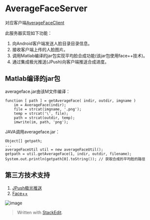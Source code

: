 
AverageFaceServer
===================================  
对应客户端[AverageFaceClient](https://github.com/SimonCherryGZ/AverageFaceClient)

此服务器实现如下功能：
  1. 向Android客户端发送人脸目录目录信息。
  2. 接收客户端上传的人脸图片。
  3. 调用Matlab编译的jar包实现平均脸合成功能(该jar包使用face++技术)。
  4. 通过集成极光推送(JPush)向客户端推送合成进度。


Matlab编译的jar包 
-----------------------------------  
averageface.jar由该M文件编译：

	function [ path ] = getAverageFace( indir, outdir, imgname )
		im = AverageFace(indir);
		file = strcat(imgname, '.png');
		temp = strcat('\', file);
		path = strcat(outdir, temp);
		imwrite(im, path, 'png');

JAVA调用averageface.jar：

	Object[] getpath;
	...
	averageFaceUtil util = new averageFaceUtil();
	getpath = util.getAverageFace(1, indir, outdir, filename);
	System.out.println(getpath[0].toString()); // 获取合成的平均脸的路径


第三方技术支持
-----------------------------------  
  1. [JPush极光推送](https://www.jpush.cn/)
  2. [Face++](http://www.faceplusplus.com.cn/)

![image](http://www.faceplusplus.com.cn/static/resources/facepp_inside.png)


> Written with [StackEdit](https://stackedit.io/).
